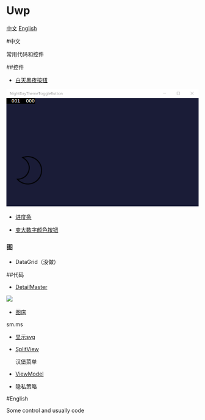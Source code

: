 ﻿# Uwp

[中文](#中文)
[English](#English)

#中文

常用代码和控件

##控件

 - [白天黑夜按钮](uwp/control/NightDayThemeToggleButton)

 ![](uwp/control/NightDayThemeToggleButton/NightDayThemeToggleButton/Assets/NightDayThemeToggleButton.gif)

 - [进度条](uwp/control/Progress)

 - [变大数字颜色按钮](uwp/control/RountGradualFigure)

### 图

 - DataGrid（没做）

##代码

 - [DetailMaster](uwp/src/DetailMaster)

 ![](http://img.blog.csdn.net/20160806130438076)

 - [图床](uwp/src/Imageshack)

  sm.ms

 - [显示svg](uwp/src/ScalableVectorGraphic)

 - [SplitView](uwp/src/SplitView)
   
   汉堡菜单

 - [ViewModel](uwp/src/ViewModel)

 - 隐私策略

#English

Some control and usually code


